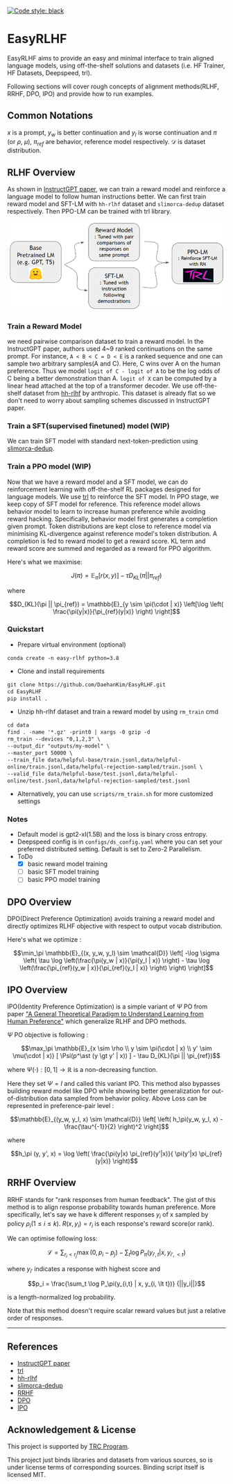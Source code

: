 <a href="https://github.com/psf/black"><img alt="Code style: black" src="https://img.shields.io/badge/code%20style-black-000000.svg"></a>

# EasyRLHF
EasyRLHF aims to provide an easy and minimal interface to train aligned language models, using off-the-shelf solutions and datasets (i.e. HF Trainer, HF Datasets, Deepspeed, trl).

Following sections will cover rough concepts of alignment methods(RLHF, RRHF, DPO, IPO) and provide how to run examples.

## Common Notations

$x$ is a prompt, $y_w$ is better continuation and $y_l$ is worse continuation and $\pi$ (or $\rho$, $\mu$), $\pi_{ref}$ are behavior, reference model respectively. $\mathcal{D}$ is dataset distribution.

## RLHF Overview
As shown in [InstructGPT paper](https://arxiv.org/abs/2203.02155), we can train a reward model and reinforce a language model to follow human instructions better. We can first train reward model and SFT-LM with `hh-rlhf` dataset and `slimorca-dedup` dataset respectively. Then PPO-LM can be trained with trl library.

![workflow](assets/workflow.PNG)


### Train a Reward Model

we need pairwise comparison dataset to train a reward model. In the InstructGPT paper, authors used 4~9 ranked continuations on the same prompt. For instance, `A < B < C = D < E` is a ranked sequence and one can sample two arbitrary samples(A and C). Here, C wins over A on the human preference. Thus we model `logit of C - logit of A` to be the log odds of C being a better demonstration than A. `logit of X` can be computed by a linear head attached at the top of a transformer decoder. We use off-the-shelf dataset from [hh-rlhf](https://github.com/anthropics/hh-rlhf) by anthropic. This dataset is already flat so we don't need to worry about sampling schemes discussed in InstructGPT paper.

### Train a SFT(supervised finetuned) model (WIP)

We can train SFT model with standard next-token-prediction using [slimorca-dedup](https://huggingface.co/datasets/Open-Orca/SlimOrca-Dedup). 

### Train a PPO model (WIP)

Now that we have a reward model and a SFT model, we can do reinforcement learning with off-the-shelf RL packages designed for language models. We use [trl](https://github.com/lvwerra/trl) to reinforce the SFT model. In PPO stage, we keep copy of SFT model for reference. This reference model allows behavior model to learn to increase human preference while avoiding reward hacking. Specifically, behavior model first generates a completion given prompt. Token distributions are kept close to reference model via minimising KL-divergence against reference model's token distribution. A completion is fed to reward model to get a reward score. KL term and reward score are summed and regarded as a reward for PPO algorithm.

Here's what we maximise: 

```math
J(\pi) = \mathbb{E}_\pi[r(x,y)] - \tau D_{KL}(\pi || \pi_{ref})
```

where

```math
D_{KL}(\pi || \pi_{ref}) = \mathbb{E}_{y \sim \pi(\cdot | x)} \left[\log \left( \frac{\pi(y|x)}{\pi_{ref}(y|x)} \right) \right]
```

### Quickstart

- Prepare virtual environment (optional)

```
conda create -n easy-rlhf python=3.8
```

- Clone and install requirements

```
git clone https://github.com/DaehanKim/EasyRLHF.git
cd EasyRLHF
pip install .
```

- Unzip hh-rlhf dataset and train a reward model by using `rm_train` cmd

```
cd data
find . -name '*.gz' -print0 | xargs -0 gzip -d
rm_train --devices "0,1,2,3" \
--output_dir "outputs/my-model" \
--master_port 50000 \
--train_file data/helpful-base/train.jsonl,data/helpful-online/train.jsonl,data/helpful-rejection-sampled/train.jsonl \
--valid_file data/helpful-base/test.jsonl,data/helpful-online/test.jsonl,data/helpful-rejection-sampled/test.jsonl
```

- Alternatively, you can use `scripts/rm_train.sh` for more customized settings

### Notes
- Default model is gpt2-xl(1.5B) and the loss is binary cross entropy.
- Deepspeed config is in `configs/ds_config.yaml` where you can set your preferred distributed setting. Default is set to Zero-2 Parallelism.
- ToDo
  - [x] basic reward model training
  - [ ] basic SFT model training
  - [ ] basic PPO model training

## DPO Overview 

DPO(Direct Preference Optimization) avoids training a reward model and directly optimizes RLHF objective with respect to output vocab distribution. 

Here's what we optimize : 

```math
\min_\pi \mathbb{E}_{(x, y_w, y_l) \sim \mathcal{D}} \left[ -\log \sigma \left( \tau \log \left(\frac{\pi(y_w | x)}{\pi(y_l | x)} \right)  - \tau \log \left(\frac{\pi_{ref}(y_w | x)}{\pi_{ref}(y_l | x)} \right) \right) \right]
```

## IPO Overview

IPO(Identity Preference Optimization) is a simple variant of $\Psi$ PO from paper ["A General Theoretical Paradigm to Understand Learning from Human Preference"](https://arxiv.org/abs/2310.12036#deepmind) which generalize RLHF and DPO methods.

$\Psi$ PO objective is following : 

```math
\max_\pi \mathbb{E}_{x \sim \rho \\ y \sim \pi(\cdot | x) \\ y' \sim \mu(\cdot | x)} [ \Psi(p^\ast (y \gt y' | x)) ] - \tau D_{KL}(\pi || \pi_{ref})
```

where $\Psi(\cdot) : [0,1] \rightarrow \mathbb{R}$ is a non-decreasing function.

Here they set $\Psi = I$ and called this variant IPO. 
This method also bypasses building reward model like DPO while showing better generalization for out-of-distribution data sampled from behavior policy.
Above Loss can be represented in preference-pair level :

```math
\mathbb{E}_{(y_w, y_l, x) \sim \mathcal{D}} \left[ \left( h_\pi(y_w, y_l, x) - \frac{\tau^{-1}}{2} \right)^2 \right]
```

where

```math
h_\pi (y, y', x) = \log \left( \frac{\pi(y|x) \pi_{ref}(y'|x)}{ \pi(y'|x) \pi_{ref}(y|x)} \right)
```


## RRHF Overview

RRHF stands for "rank responses from human feedback". The gist of this method is to align response probability towards human preference. More specifically, let's say we have k different responses $y_i$ of x sampled by policy $\rho_i (1 \le i \le k)$. $R(x, y_i) = r_i$ is each response's reward score(or rank). 

We can optimise following loss:

```math
\mathcal{L} = \sum_{r_i \lt r_j} \max(0, p_i - p_j) - \sum_t \log P_\pi (y_{i', t} | x , y_{i',\lt t})
```

where $y_{i'}$ indicates a response with highest score and

```math
p_i = \frac{\sum_t \log P_\pi(y_{i,t} | x, y_{i, \lt t})} {||y_i||}
```

is a length-normalized log probability.

Note that this method doesn't require scalar reward values but just a relative order of responses.

----

## References
- [InstructGPT paper](https://arxiv.org/abs/2203.02155)
- [trl](https://github.com/lvwerra/trl)
- [hh-rlhf](https://github.com/anthropics/hh-rlhf)
- [slimorca-dedup](https://huggingface.co/datasets/Open-Orca/SlimOrca-Dedup)
- [RRHF](https://arxiv.org/abs/2304.05302)
- [DPO](https://arxiv.org/abs/2305.18290)
- [IPO](https://arxiv.org/abs/2310.12036#deepmind)

## Acknowledgement & License

This project is supported by [TRC Program](https://sites.research.google/trc/about/).

This project just binds libraries and datasets from various sources, so is under license terms of corresponding sources. 
Binding script itself is licensed MIT.